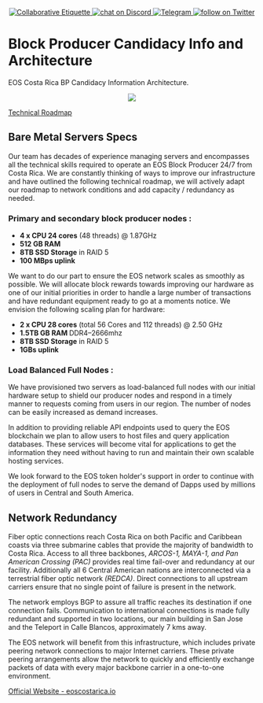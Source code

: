 
<p align="center">
	<a href="https://git.io/col">
		<img src="https://img.shields.io/badge/%E2%9C%93-collaborative_etiquette-brightgreen.svg" alt="Collaborative Etiquette">
	</a>
	<a href="https://discord.gg/bBpQHym">
		<img src="https://img.shields.io/discord/447118387118735380.svg?logo=discord" alt="chat on Discord">
	</a>
  <a href="https://t.me/eoscr">
		<img src="https://img.shields.io/badge/telegram-join-blue.svg" alt="Telegram">
	</a>
	<a href="https://twitter.com/intent/follow?screen_name=eoscostarica">
		<img src="https://img.shields.io/twitter/follow/eoscostarica.svg?style=social&logo=twitter" alt="follow on Twitter">
	</a>
</p>

# Block Producer Candidacy Info and Architecture

EOS Costa Rica BP Candidacy Information Architecture.

<div align="center">
  <img src="https://github.com/eoscostarica/block-producer-architecture/blob/master/img/eos-costa-rica.png" />
</div>

[Technical Roadmap](https://eoscostarica.com/documents/EOS-costaRica-document-tech.pdf)  


## Bare Metal Servers Specs ##

Our team has decades of experience managing servers and encompasses all the technical skills required to operate an EOS Block Producer 24/7 from Costa Rica. We are constantly thinking of ways to improve our infrastructure and have outlined the following technical roadmap, we will actively adapt our roadmap to network conditions and add capacity / redundancy as needed.</p>
                           
### Primary and secondary block producer nodes : ###

- <b>4 x CPU 24 cores</b> (48 threads) @ 1.87GHz
- <b>512 GB RAM</b>
- <b>8TB SSD Storage</b> in RAID 5
- <b>100 MBps uplink</b>
                            
We want to do our part to ensure the EOS network scales as smoothly as possible. We will allocate block rewards towards improving our hardware as one of our initial priorities in order to handle a large number of transactions and have redundant equipment ready to go at a moments notice. We envision the following scaling plan for hardware:

- <b>2 x CPU 28 cores</b> (total 56 Cores and 112 threads) @ 2.50 GHz
- <b>1.5TB GB RAM </b> DDR4–2666mhz 
- <b>8TB SSD Storage</b> in RAID 5
- <b>1GBs uplink</b>


### Load Balanced Full Nodes : ###

We have provisioned two servers as load-balanced full nodes with our initial hardware setup to shield our producer nodes and respond in a timely manner to requests coming from users in our region. The number of nodes can be easily increased as demand increases.

In addition to providing reliable API endpoints used to query the EOS blockchain we plan to allow users to host files and query application databases. These services will become vital for applications to get the information they need without having to run and maintain their own scalable hosting services.

We look forward to the EOS token holder's support in order to continue with the deployment of full nodes to serve the demand of Dapps used by millions of users in Central and South America.

## Network Redundancy ##

Fiber optic connections reach Costa Rica on both Pacific and Caribbean coasts via three submarine cables that provide the majority of bandwidth to Costa Rica. Access to all three backbones, <i> ARCOS-1, MAYA-1, and Pan American Crossing (PAC) </i> provides real time fail-over and redundancy at our facility. Additionally all 6 Central American nations are interconnected via a terrestrial fiber optic network <i>(REDCA)</i>. Direct connections to all upstream carriers ensure that no single point of failure is present in the network. 

The network employs BGP to assure all traffic reaches its destination if one connection fails. Communication to international connections is made fully redundant and supported in two locations, our main building in San Jose and the Teleport in Calle Blancos, approximately 7 kms away. 

The EOS network will benefit from this infrastructure, which includes private peering network connections to major Internet carriers. These private peering arrangements allow the network to quickly and efficiently exchange packets of data with every major backbone carrier in a one-to-one environment.</p>

[Official Website - eoscostarica.io](http://eoscostarica.io)  